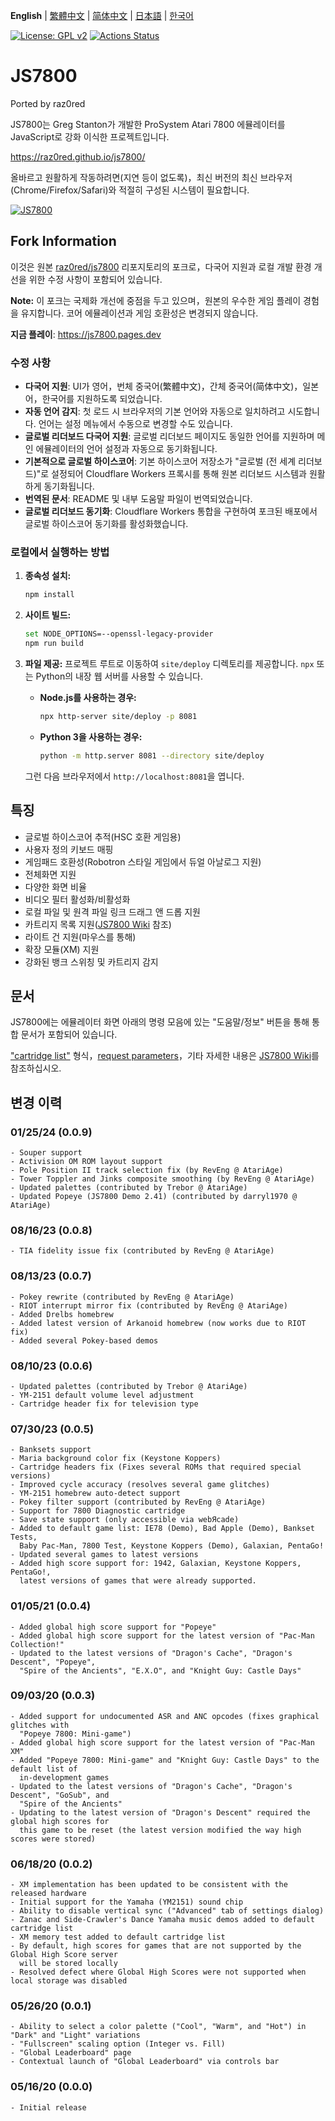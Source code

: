 **English** | [繁體中文](README.zh-TW.md) | [简体中文](README.zh-CN.md) | [日本語](README.ja.md) | [한국어](README.ko.md)

[![License: GPL v2](https://img.shields.io/badge/License-GPL%20v2-blue.svg)](https://www.gnu.org/licenses/old-licenses/gpl-2.0.en.html)
[![Actions Status](https://github.com/raz0red/js7800/workflows/Build/badge.svg)](https://github.com/raz0red/js7800/actions)

# JS7800

Ported by raz0red

JS7800는 Greg Stanton가 개발한 ProSystem Atari 7800 에뮬레이터를 JavaScript로 강화 이식한 프로젝트입니다.

https://raz0red.github.io/js7800/

올바르고 원활하게 작동하려면(지연 등이 없도록)，최신 버전의 최신 브라우저(Chrome/Firefox/Safari)와 적절히 구성된 시스템이 필요합니다.

[![JS7800](https://github.com/raz0red/js7800/raw/master/screenshots/screenshot.png)](https://raz0red.github.io/js7800/)

## Fork Information

이것은 원본 [raz0red/js7800](https://github.com/raz0red/js7800) 리포지토리의 포크로，다국어 지원과 로컬 개발 환경 개선을 위한 수정 사항이 포함되어 있습니다.

**Note:** 이 포크는 국제화 개선에 중점을 두고 있으며，원본의 우수한 게임 플레이 경험을 유지합니다. 코어 에뮬레이션과 게임 호환성은 변경되지 않습니다.

**지금 플레이**: https://js7800.pages.dev

### 수정 사항

*   **다국어 지원**: UI가 영어，번체 중국어(繁體中文)，간체 중국어(简体中文)，일본어，한국어를 지원하도록 되었습니다.
*   **자동 언어 감지**: 첫 로드 시 브라우저의 기본 언어와 자동으로 일치하려고 시도합니다. 언어는 설정 메뉴에서 수동으로 변경할 수도 있습니다.
*   **글로벌 리더보드 다국어 지원**: 글로벌 리더보드 페이지도 동일한 언어를 지원하며 메인 에뮬레이터의 언어 설정과 자동으로 동기화됩니다.
*   **기본적으로 글로벌 하이스코어**: 기본 하이스코어 저장소가 "글로벌 (전 세계 리더보드)"로 설정되어 Cloudflare Workers 프록시를 통해 원본 리더보드 시스템과 원활하게 동기화됩니다.
*   **번역된 문서**: README 및 내부 도움말 파일이 번역되었습니다.
*   **글로벌 리더보드 동기화**: Cloudflare Workers 통합을 구현하여 포크된 배포에서 글로벌 하이스코어 동기화를 활성화했습니다.

### 로컬에서 실행하는 방법

1.  **종속성 설치:**
    ```sh
    npm install
    ```

2.  **사이트 빌드:**
    ```sh
    set NODE_OPTIONS=--openssl-legacy-provider
    npm run build
    ```

3.  **파일 제공:**
    프로젝트 루트로 이동하여 `site/deploy` 디렉토리를 제공합니다. `npx` 또는 Python의 내장 웹 서버를 사용할 수 있습니다.

    *   **Node.js를 사용하는 경우:**
        ```sh
        npx http-server site/deploy -p 8081
        ```

    *   **Python 3을 사용하는 경우:**
        ```sh
        python -m http.server 8081 --directory site/deploy
        ```

    그런 다음 브라우저에서 `http://localhost:8081`을 엽니다.

## 특징

* 글로벌 하이스코어 추적(HSC 호환 게임용)
* 사용자 정의 키보드 매핑
* 게임패드 호환성(Robotron 스타일 게임에서 듀얼 아날로그 지원)
* 전체화면 지원
* 다양한 화면 비율
* 비디오 필터 활성화/비활성화
* 로컬 파일 및 원격 파일 링크 드래그 앤 드롭 지원
* 카트리지 목록 지원([JS7800 Wiki](https://github.com/raz0red/js7800/wiki/Cartridge%20Lists) 참조)
* 라이트 건 지원(마우스를 통해)
* 확장 모듈(XM) 지원
* 강화된 뱅크 스위칭 및 카트리지 감지

## 문서

JS7800에는 에뮬레이터 화면 아래의 명령 모음에 있는 "도움말/정보" 버튼을 통해 통합 문서가 포함되어 있습니다.

["cartridge list"](https://github.com/raz0red/js7800/wiki/Cartridge%20Lists) 형식，[request parameters](https://github.com/raz0red/js7800/wiki/Request%20Parameters)，기타 자세한 내용은 [JS7800 Wiki](https://github.com/raz0red/js7800/wiki)를 참조하십시오.

## 변경 이력

### 01/25/24 (0.0.9)
    - Souper support
    - Activision OM ROM layout support
    - Pole Position II track selection fix (by RevEng @ AtariAge)
    - Tower Toppler and Jinks composite smoothing (by RevEng @ AtariAge)
    - Updated palettes (contributed by Trebor @ AtariAge)
    - Updated Popeye (JS7800 Demo 2.41) (contributed by darryl1970 @ AtariAge)

### 08/16/23 (0.0.8)
    - TIA fidelity issue fix (contributed by RevEng @ AtariAge)

### 08/13/23 (0.0.7)
    - Pokey rewrite (contributed by RevEng @ AtariAge)
    - RIOT interrupt mirror fix (contributed by RevEng @ AtariAge)
    - Added Drelbs homebrew
    - Added latest version of Arkanoid homebrew (now works due to RIOT fix)
    - Added several Pokey-based demos

### 08/10/23 (0.0.6)
    - Updated palettes (contributed by Trebor @ AtariAge)
    - YM-2151 default volume level adjustment
    - Cartridge header fix for television type

### 07/30/23 (0.0.5)
    - Banksets support
    - Maria background color fix (Keystone Koppers)
    - Cartridge headers fix (Fixes several ROMs that required special versions)
    - Improved cycle accuracy (resolves several game glitches)
    - YM-2151 homebrew auto-detect support
    - Pokey filter support (contributed by RevEng @ AtariAge)
    - Support for 7800 Diagnostic cartridge
    - Save state support (only accessible via webЯcade)
    - Added to default game list: IE78 (Demo), Bad Apple (Demo), Bankset Tests,
      Baby Pac-Man, 7800 Test, Keystone Koppers (Demo), Galaxian, PentaGo!
    - Updated several games to latest versions
    - Added high score support for: 1942, Galaxian, Keystone Koppers, PentaGo!,
      latest versions of games that were already supported.

### 01/05/21 (0.0.4)
    - Added global high score support for "Popeye"
    - Added global high score support for the latest version of "Pac-Man Collection!"
    - Updated to the latest versions of "Dragon's Cache", "Dragon's Descent", "Popeye",
      "Spire of the Ancients", "E.X.O", and "Knight Guy: Castle Days"

### 09/03/20 (0.0.3)
    - Added support for undocumented ASR and ANC opcodes (fixes graphical glitches with
      "Popeye 7800: Mini-game")
    - Added global high score support for the latest version of "Pac-Man XM"
    - Added "Popeye 7800: Mini-game" and "Knight Guy: Castle Days" to the default list of
      in-development games
    - Updated to the latest versions of "Dragon's Cache", "Dragon's Descent", "GoSub", and
      "Spire of the Ancients"
    - Updating to the latest version of "Dragon's Descent" required the global high scores for
      this game to be reset (the latest version modified the way high scores were stored)

### 06/18/20 (0.0.2)
    - XM implementation has been updated to be consistent with the released hardware
    - Initial support for the Yamaha (YM2151) sound chip
    - Ability to disable vertical sync ("Advanced" tab of settings dialog)
    - Zanac and Side-Crawler's Dance Yamaha music demos added to default cartridge list
    - XM memory test added to default cartridge list
    - By default, high scores for games that are not supported by the Global High Score server
      will be stored locally
    - Resolved defect where Global High Scores were not supported when local storage was disabled

### 05/26/20 (0.0.1)
    - Ability to select a color palette ("Cool", "Warm", and "Hot") in "Dark" and "Light" variations
    - "Fullscreen" scaling option (Integer vs. Fill)
    - "Global Leaderboard" page
    - Contextual launch of "Global Leaderboard" via controls bar

### 05/16/20 (0.0.0)
    - Initial release
